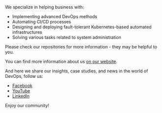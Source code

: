 We specialize in helping business with:

* Implementing advanced DevOps methods
* Automating CI/CD processes
* Designing and deploying fault-tolerant Kubernetes-based automated infrastructures
* Solving various tasks related to system administration

Please check our repositories for more information - they may be helpful to you.

You can find more information about us [on our website](https://nixys.io/).

And here we share our insights, case studies, and news in the world of DevOps, follow us:

* [Facebook](https://www.facebook.com/nixysteam)
* [YouTube](https://www.youtube.com/@nixys-io)
* [LinkedIn](https://www.linkedin.com/company/nixys-io)

Enjoy our community!
